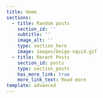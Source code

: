 ```yaml
---
title: Home
sections:
  - title: Random posts
    section_id: ''
    subtitle: ''
    image_alt: ''
    type: section_hero
    image: images/beige-squid.gif
  - title: Recent Posts
    section_id: posts
    type: section_posts
    has_more_link: true
    more_link_text: Read more
template: advanced
---
```

